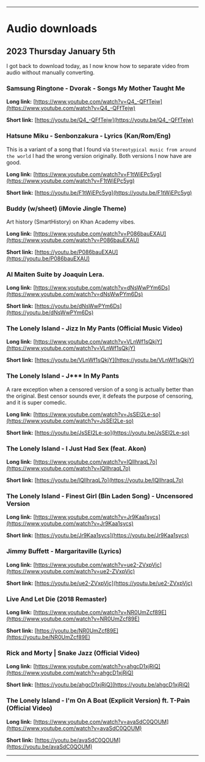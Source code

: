 
***

# Audio downloads

## 2023 Thursday January 5th

I got back to download today, as I now know how to separate video from audio without manually converting.

### Samsung Ringtone - Dvorak - Songs My Mother Taught Me

**Long link:** [https://www.youtube.com/watch?v=Q4_-QFfTejw](https://www.youtube.com/watch?v=Q4_-QFfTejw)

**Short link:** [https://youtu.be/Q4_-QFfTejw](https://youtu.be/Q4_-QFfTejw)

### Hatsune Miku - Senbonzakura - Lyrics (Kan/Rom/Eng)

This is a variant of a song that I found via `Stereotypical music from around the world` I had the wrong version originally. Both versions I now have are good.

**Long link:** [https://www.youtube.com/watch?v=F1tWiEPc5yg](https://www.youtube.com/watch?v=F1tWiEPc5yg)

**Short link:** [https://youtu.be/F1tWiEPc5yg](https://youtu.be/F1tWiEPc5yg)

### Buddy (w/sheet) (iMovie Jingle Theme)

Art history (SmartHistory) on Khan Academy vibes.

**Long link:** [https://www.youtube.com/watch?v=P086bauEXAU](https://www.youtube.com/watch?v=P086bauEXAU)

**Short link:** [https://youtu.be/P086bauEXAU](https://youtu.be/P086bauEXAU)

### Al Maiten Suite by Joaquin Lera.

**Long link:** [https://www.youtube.com/watch?v=dNsWwPYm6Ds](https://www.youtube.com/watch?v=dNsWwPYm6Ds)

**Short link:** [https://youtu.be/dNsWwPYm6Ds](https://youtu.be/dNsWwPYm6Ds)

### The Lonely Island - Jizz In My Pants (Official Music Video)

**Long link:** [https://www.youtube.com/watch?v=VLnWf1sQkjY](https://www.youtube.com/watch?v=VLnWf1sQkjY)

**Short link:** [https://youtu.be/VLnWf1sQkjY](https://youtu.be/VLnWf1sQkjY)

### The Lonely Island - J*** In My Pants

A rare exception when a censored version of a song is actually better than the original. Best censor sounds ever, it defeats the purpose of censoring, and it is super comedic.

**Long link:** [https://www.youtube.com/watch?v=JsSEI2Le-so](https://www.youtube.com/watch?v=JsSEI2Le-so)

**Short link:** [https://youtu.be/JsSEI2Le-so](https://youtu.be/JsSEI2Le-so)

### The Lonely Island - I Just Had Sex (feat. Akon)

**Long link:** [https://www.youtube.com/watch?v=lQlIhraqL7o](https://www.youtube.com/watch?v=lQlIhraqL7o)

**Short link:** [https://youtu.be/lQlIhraqL7o](https://youtu.be/lQlIhraqL7o)

### The Lonely Island - Finest Girl (Bin Laden Song) - Uncensored Version

**Long link:** [https://www.youtube.com/watch?v=Jr9Kaa1sycs](https://www.youtube.com/watch?v=Jr9Kaa1sycs)

**Short link:** [https://youtu.be/Jr9Kaa1sycs](https://youtu.be/Jr9Kaa1sycs)

### Jimmy Buffett - Margaritaville (Lyrics)

**Long link:** [https://www.youtube.com/watch?v=ue2-ZVxpVjc](https://www.youtube.com/watch?v=ue2-ZVxpVjc)

**Short link:** [https://youtu.be/ue2-ZVxpVjc](https://youtu.be/ue2-ZVxpVjc)

### Live And Let Die (2018 Remaster)

**Long link:** [https://www.youtube.com/watch?v=NR0UmZcf89E](https://www.youtube.com/watch?v=NR0UmZcf89E)

**Short link:** [https://youtu.be/NR0UmZcf89E](https://youtu.be/NR0UmZcf89E)

### Rick and Morty | Snake Jazz (Official Video)

**Long link:** [https://www.youtube.com/watch?v=ahgcD1xjRiQ](https://www.youtube.com/watch?v=ahgcD1xjRiQ)

**Short link:** [https://youtu.be/ahgcD1xjRiQ](https://youtu.be/ahgcD1xjRiQ)

### The Lonely Island - I'm On A Boat (Explicit Version) ft. T-Pain (Official Video)

**Long link:** [https://www.youtube.com/watch?v=avaSdC0QOUM](https://www.youtube.com/watch?v=avaSdC0QOUM)

**Short link:** [https://youtu.be/avaSdC0QOUM](https://youtu.be/avaSdC0QOUM)

***
